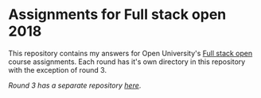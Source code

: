 # Assignments for Full stack open 2018

This repository contains my answers for Open University's [Full stack open](https://fullstackopen.github.io) course assignments. Each round has it's own directory in this repository with the exception of round 3.

_Round 3 has a separate repository [here](https://github.com/sevesalm/AvoinFullStackRound3)_.
